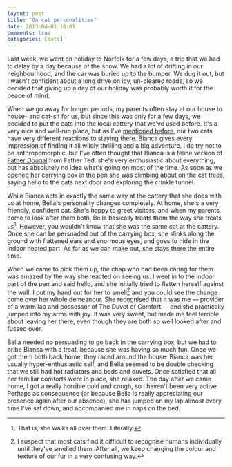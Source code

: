 ```yaml
---
layout: post
title: "On cat personalities"
date: 2013-04-01 10:01
comments: true
categories: [cats]
---
```


Last week, we went on holiday to Norfolk for a few days, a trip that we had to delay by a day because of the snow. We had a lot of drifting in our neighbourhood, and the car was buried up to the bumper. We dug it out, but I wasn't confident about a long drive on icy, un-cleared roads, so we decided that giving up a day of our holiday was probably worth it for the peace of mind.

When we go away for longer periods, my parents often stay at our house to house- and cat-sit for us, but since this was only for a few days, we decided to put the cats into the local cattery that we've used before. It's a very nice and well-run place, but as I've [mentioned before][1], our two cats have very different reactions to staying there. Bianca gives every impression of finding it all wildly thrilling and a big adventure. I do try not to be anthropomorphic, but I've often thought that Bianca is a feline version of [Father Dougal][2] from Father Ted: she's very enthusiastic about everything, but has absolutely no idea what's going on most of the time. As soon as we opened her carrying box in the pen she was climbing about on the cat trees, saying hello to the cats next door and exploring the crinkle tunnel.

While Bianca acts in exactly the same way at the cattery that she does with us at home, Bella's personality changes completely. At home, she's a very friendly, confident cat. She's happy to greet visitors, and when my parents come to look after them both, Bella basically treats them the way she treats us[^1]. However, you wouldn't know that she was the same cat at the cattery. Once she can be persuaded out of the carrying box, she slinks along the ground with flattened ears and enormous eyes, and goes to hide in the indoor heated part. As far as we can make out, she stays there the entire time.

When we came to pick them up, the chap who had been caring for them was amazed by the way she reacted on seeing us. I went in to the indoor part of the pen and said hello, and she initially tried to flatten herself against the wall. I put my hand out for her to smell[^2] and you could see the change come over her whole demeanour. She recognised that it was me &mdash; provider of a warm lap and possessor of The Duvet of Comfort &mdash; and she practically jumped into my arms with joy. It was very sweet, but made me feel terrible about leaving her there, even though they are both so well looked after and fussed over.

Bella needed no persuading to go back in the carrying box, but we had to bribe Bianca with a treat, because she was having so much fun. Once we got them both back home, they raced around the house: Bianca was her usually hyper-enthusiastic self, and Bella seemed to be double checking that we still had hot radiators and beds and duvets. Once satisfied that all her familiar comforts were in place, she relaxed. The day after we came home, I got a really horrible cold and cough, so I haven't been very active. Perhaps as consequence (or because Bella is really appreciating our presence again after our absence), she has jumped on my lap almost every time I've sat down, and accompanied me in naps on the bed. 

[^1]: That is, she walks all over them. Literally.

[^2]: I suspect that most cats find it difficult to recognise humans individually until they've smelled them. After all, we keep changing the colour and texture of our fur in a very confusing way. 

[1]: http://rousette.org.uk/blog/archives/i-can-see-clearly-now/
[2]: http://www.youtube.com/watch?v=SgZ9pKl9SqE "Youtube clip of a typical Father Dougal-ism"
